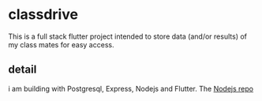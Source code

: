 # classdrive

This is a full stack flutter project intended to store data (and/or results) of my class mates for easy access.

## detail

i am building with Postgresql, Express, Nodejs and Flutter. The [Nodejs repo](https://github.com/viktorvoltz/class_db) 

